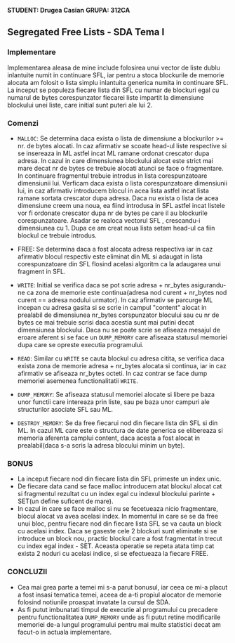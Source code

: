 **STUDENT: Drugea Casian**
**GRUPA: 312CA**

## Segregated Free Lists - SDA Tema I

### Implementare

Implementarea aleasa de mine include folosirea unui vector de liste dublu inlantuite numit in continuare SFL, iar pentru a stoca blockurile de memorie alocata am  folosit o lista simplu inlantuita generica numita in continuare SFL. La inceput se populeza fiecare lista din SFL cu numar de blockuri egal cu numarul de bytes corespunzator fiecarei liste impartit la dimensiune blockului unei liste, care initial sunt puteri ale lui 2.

### Comenzi

* `MALLOC`: Se determina daca exista o lista de dimensiune a blockurilor >= nr. de 
bytes alocati. In caz afirmativ se scoate head-ul liste respective si se insereaza in 
ML astfel incat ML ramane ordonat crescator dupa adresa. In cazul in care 
dimensiunea blockului alocat este strict mai mare decat nr de bytes ce trebuie
alocati atunci se face o fragmentare. In continuare fragmentul trebuie introdus
in lista corespunzatoare dimensiunii lui. Verficam daca exista o lista corespunzatoare
dimensiunii lui, in caz afirmativ introducem blocul in acea lista astfel incat 
lista ramane sortata crescator dupa adresa. Daca nu exista o lista de acea dimensiune
creem una noua, ea fiind introdusa in SFL astfel incat listele vor fi ordonate 
crescator dupa nr de bytes pe care il au blockurile corespunzatoare. Asadar se 
realoca vectorul SFL , crescandu-i dimensiunea cu 1. Dupa ce am creat noua lista
setam head-ul ca fiin blockul ce trebuie introdus.

* FREE: Se determina daca a fost alocata adresa respectiva iar in caz afirmativ
blocul respectiv este eliminat din ML si adaugat in lista corespunzatoare din SFL
flosind acelasi algoritm ca la adaugarea unui fragment in SFL.

* `WRITE`: Initial se verifica  daca se pot scrie adresa + nr_bytes asigurandu-ne
ca zona de memorie este continua(adresa nod curent + nr_bytes nod curent == 
adresa nodului urmator). In caz afirmativ se parcurge ML incepan cu adresa gasita
si se scrie in campul "content" alocat in prealabil de dimensiunea nr_bytes
corspunzator blocului sau cu nr de bytes ce mai trebuie scrisi daca acestia sunt
mai putini decat dimensiunea blockului. Daca nu se poate scrie se afiseaza 
mesajul de eroare aferent si se face un `DUMP_MEMORY` care afiseaza statusul
memoriei dupa care se opreste executia programului.

* `READ`: Similar cu `WRITE` se cauta blockul cu adresa citita, se verifica daca 
exista zona de memorie adresa + nr_bytes alocata si continua, iar in caz afirmativ
se afiseaza nr_bytes octeti. In caz contrar se face dump memoriei asemenea 
functionalitatii `WRITE`.

* `DUMP_MEMORY`: Se afiseaza statusul memoriei alocate si libere pe baza unor functii
care intereaza prin liste, sau pe baza unor campuri ale structurilor asociate SFL sau ML.

* `DESTROY_MEMORY`: Se da free fiecarui nod din fiecare lista din SFL si din ML. In cazul ML care este o structura de date generica se elibereaza si memoria aferenta camplui content, daca acesta a fost alocat in prealabil(daca s-a scris la adresa blocului minim un byte).

### BONUS
* La inceput fiecare nod din fiecare lista din SFL primeste un index unic.
* De fiecare data cand se face malloc introducem atat blockul alocat cat si fragmentul rezultat cu un index egal cu indexul blockului parinte + SET(un define suficent de  mare).
* In cazul in care se face malloc si nu se fecetueaza nicio fragmentare, blocul alocat va avea acelasi index. In momentul in care se se da free unui bloc, pentru fiecare nod din fiecare lista SFL se va cauta un block cu acelasi index. Daca se gaseste cele 2 blockuri sunt eliminate si se introduce un block nou, practic blockul care a fost fragmentat in trecut cu index egal index - SET. Aceasta operatie se repeta atata timp cat exista 2 noduri cu acelasi indice, si se  efectueaza la fiecare FREE.

### CONCLUZII
* Cea mai grea parte a temei mi s-a parut bonusul, iar ceea ce mi-a placut a fost insasi tematica temei, aceea de a-ti propiul alocator de memorie folosind notiunile proaspat invatate la cursul de SDA. 
* As fi putut imbunatati timpul de executie al programului cu precadere pentru functionalitatea `DUMP_MEMORY` unde as fi putut retine modificarile memoriei de-a lungul programului pentru mai multe statistici decat am facut-o in actuala implementare.
